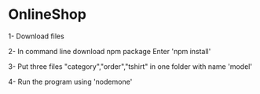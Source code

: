 # OnlineShop

1- Download files

2- In command line download npm package
    Enter 'npm install'
    
3- Put three files  "category","order","tshirt" in one folder with name 'model'

4- Run the program using 'nodemone'
